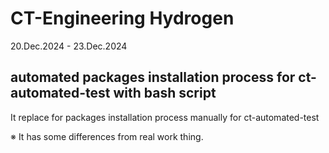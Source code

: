 # CT-Engineering Hydrogen

20.Dec.2024 - 23.Dec.2024

## automated packages installation process for ct-automated-test with bash script

It replace for packages installation process manually for ct-automated-test

※ It has some differences from real work thing.
